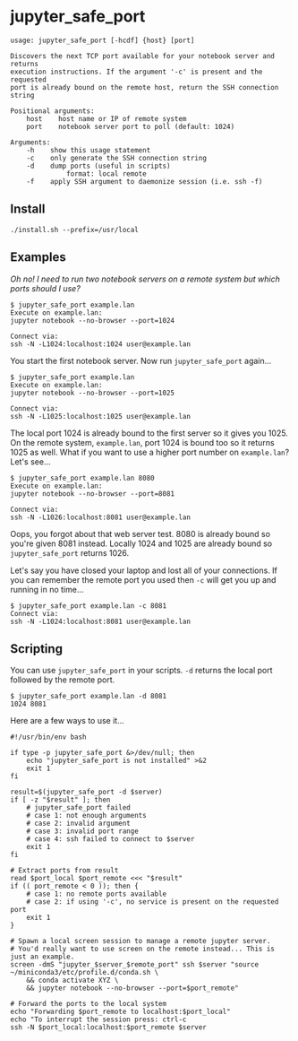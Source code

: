 # jupyter_safe_port

```
usage: jupyter_safe_port [-hcdf] {host} [port]

Discovers the next TCP port available for your notebook server and returns
execution instructions. If the argument '-c' is present and the requested
port is already bound on the remote host, return the SSH connection string

Positional arguments:
    host    host name or IP of remote system
    port    notebook server port to poll (default: 1024)

Arguments:
    -h    show this usage statement
    -c    only generate the SSH connection string
    -d    dump ports (useful in scripts)
              format: local remote
    -f    apply SSH argument to daemonize session (i.e. ssh -f)
```

## Install

```
./install.sh --prefix=/usr/local
```

## Examples

_Oh no! I need to run two notebook servers on a remote system but which ports should I use?_

```
$ jupyter_safe_port example.lan
Execute on example.lan:
jupyter notebook --no-browser --port=1024

Connect via:
ssh -N -L1024:localhost:1024 user@example.lan
```

You start the first notebook server. Now run `jupyter_safe_port` again...

```
$ jupyter_safe_port example.lan
Execute on example.lan:
jupyter notebook --no-browser --port=1025

Connect via:
ssh -N -L1025:localhost:1025 user@example.lan
```

The local port 1024 is already bound to the first server so it gives you 1025. On the remote system, `example.lan`, port 1024 is bound too so it returns 1025 as well. What if you want to use a higher port number on `example.lan`? Let's see...

```
$ jupyter_safe_port example.lan 8080
Execute on example.lan:
jupyter notebook --no-browser --port=8081

Connect via:
ssh -N -L1026:localhost:8081 user@example.lan
```

Oops, you forgot about that web server test. 8080 is already bound so you're given 8081 instead. Locally 1024 and 1025 are already bound so `jupyter_safe_port` returns 1026.

Let's say you have closed your laptop and lost all of your connections. If you can remember the remote port you used then `-c` will get you up and running in no time...
 
```
$ jupyter_safe_port example.lan -c 8081
Connect via:
ssh -N -L1024:localhost:8081 user@example.lan
```

## Scripting

You can use `jupyter_safe_port` in your scripts. `-d` returns the local port followed by the remote port.

```
$ jupyter_safe_port example.lan -d 8081
1024 8081
```

Here are a few ways to use it...

```shell
#!/usr/bin/env bash

if type -p jupyter_safe_port &>/dev/null; then
    echo "jupyter_safe_port is not installed" >&2
    exit 1
fi

result=$(jupyter_safe_port -d $server)
if [ -z "$result" ]; then
    # jupyter_safe_port failed
    # case 1: not enough arguments
    # case 2: invalid argument
    # case 3: invalid port range
    # case 4: ssh failed to connect to $server
    exit 1
fi

# Extract ports from result
read $port_local $port_remote <<< "$result"
if (( port_remote < 0 )); then {
    # case 1: no remote ports available
    # case 2: if using '-c', no service is present on the requested port
    exit 1
}

# Spawn a local screen session to manage a remote jupyter server.
# You'd really want to use screen on the remote instead... This is just an example.
screen -dmS "jupyter_$server_$remote_port" ssh $server "source ~/miniconda3/etc/profile.d/conda.sh \
    && conda activate XYZ \
    && jupyter notebook --no-browser --port=$port_remote"

# Forward the ports to the local system
echo "Forwarding $port_remote to localhost:$port_local"
echo "To interrupt the session press: ctrl-c
ssh -N $port_local:localhost:$port_remote $server
```
